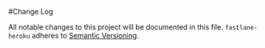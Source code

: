 #Change Log

All notable changes to this project will be documented in this file.
`fastlane-heroku` adheres to [Semantic Versioning](http://semver.org/).
